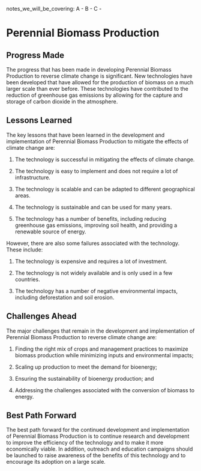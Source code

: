 notes_we_will_be_covering:
A -
B -
C -

# Perennial Biomass Production

## Progress Made

The progress that has been made in developing Perennial Biomass Production to reverse climate change is significant. New technologies have been developed that have allowed for the production of biomass on a much larger scale than ever before. These technologies have contributed to the reduction of greenhouse gas emissions by allowing for the capture and storage of carbon dioxide in the atmosphere.

## Lessons Learned

The key lessons that have been learned in the development and implementation of Perennial Biomass Production to mitigate the effects of climate change are:

1. The technology is successful in mitigating the effects of climate change.

2. The technology is easy to implement and does not require a lot of infrastructure.

3. The technology is scalable and can be adapted to different geographical areas.

4. The technology is sustainable and can be used for many years.

5. The technology has a number of benefits, including reducing greenhouse gas emissions, improving soil health, and providing a renewable source of energy.

However, there are also some failures associated with the technology. These include:

1. The technology is expensive and requires a lot of investment.

2. The technology is not widely available and is only used in a few countries.

3. The technology has a number of negative environmental impacts, including deforestation and soil erosion.

## Challenges Ahead

The major challenges that remain in the development and implementation of Perennial Biomass Production to reverse climate change are:

1) Finding the right mix of crops and management practices to maximize biomass production while minimizing inputs and environmental impacts;

2) Scaling up production to meet the demand for bioenergy;

3) Ensuring the sustainability of bioenergy production; and

4) Addressing the challenges associated with the conversion of biomass to energy.

## Best Path Forward

The best path forward for the continued development and implementation of Perennial Biomass Production is to continue research and development to improve the efficiency of the technology and to make it more economically viable. In addition, outreach and education campaigns should be launched to raise awareness of the benefits of this technology and to encourage its adoption on a large scale.
